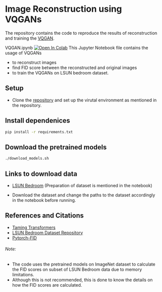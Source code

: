 # Image Reconstruction using VQGANs

The repository contains the code to reproduce the results of reconstruction and training the [VQGAN](https://github.com/CompVis/taming-transformers). 

VQGAN.ipynb [![Open In Colab](https://colab.research.google.com/assets/colab-badge.svg)](https://colab.research.google.com/drive/11bQuB2_rHyvGToS_FS3KEjyhG8ZU9RLb?usp=sharing)
This Jupyter Notebook file contains the usage of VQGANs 
- to reconstruct images
- find FID score between the reconstructed and original images
- to train the VQGANs on LSUN bedroom dataset.

## Setup
- Clone the [repository](https://github.com/CompVis/taming-transformers) and set up the virutal environment as mentioned in the repository.

## Install dependenices
```bash
pip install -r requirements.txt
```

## Download the pretrained models
```bash
./download_models.sh
```

## Links to download data
* [LSUN Bedroom](https://openaipublic.blob.core.windows.net/diffusion/jul-2021/ref_batches/lsun/bedroom/VIRTUAL_lsun_bedroom256.npz)
(Preparation of dataset is mentioned in the notebook)

- Download the dataset and change the paths to the dataset accordingly in the notebook before running.

## References and Citations
* [Taming Transformers](https://github.com/CompVis/taming-transformers)
* [LSUN Bedroom Dataset Repository](https://github.com/fyu/lsun)
* [Pytorch-FID](https://github.com/mseitzer/pytorch-fid)

###### Note: 
- The code uses the pretrained models on ImageNet dataset to calculate the FID scores on subset of LSUN Bedroom data due to memory limitations. 
- Although this is not recommended, this is done to know the details on how the FID scores are calculated.